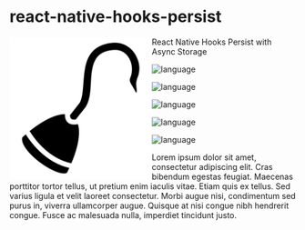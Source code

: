 # react-native-hooks-persist

<a href="url"><img src="hook.png" align="left" height="250" ></a>

React Native Hooks Persist with Async Storage

![language](https://img.shields.io/github/languages/top/rcerrejon/react-native-hooks-persist.svg)

![language](https://img.shields.io/github/languages/top/rcerrejon/react-native-hooks-persist.svg)

![language](https://img.shields.io/github/languages/top/rcerrejon/react-native-hooks-persist.svg)

![language](https://img.shields.io/github/languages/top/rcerrejon/react-native-hooks-persist.svg)

![language](https://img.shields.io/github/languages/top/rcerrejon/react-native-hooks-persist.svg)


Lorem ipsum dolor sit amet, consectetur adipiscing elit. Cras bibendum egestas feugiat. Maecenas porttitor tortor tellus, ut pretium enim iaculis vitae. Etiam quis ex tellus. Sed varius ligula et velit laoreet consectetur. Morbi augue nisi, condimentum sed purus in, viverra ullamcorper augue. Quisque at nisi congue nibh hendrerit congue. Fusce ac malesuada nulla, imperdiet tincidunt justo.
